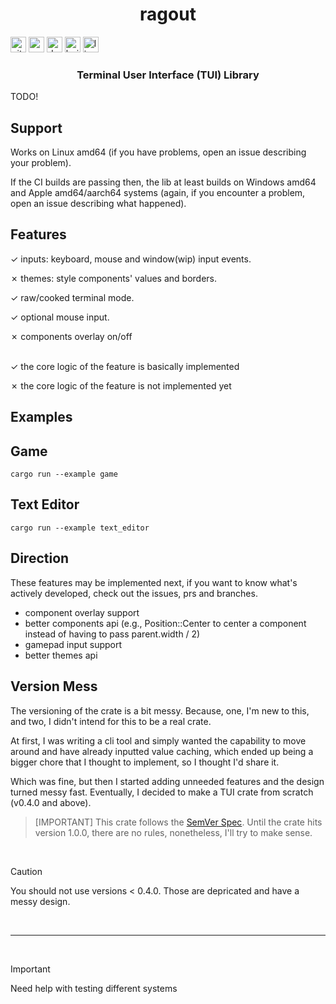 <h1 align="center">
    ragout
</h1> 

[<img   alt="github" src="https://img.shields.io/badge/github-uraneko.ragout-A5915F?style=for-the-badge&logo=github&labelColor=3a3a3a" height="25">](https://github.com/uraneko/ragout) 
[<img alt="crates.io" src="https://img.shields.io/crates/v/ragout.svg?style=for-the-badge&color=E40046&logo=rust&labelColor=3a3a3a" height="25">](https://crates.io/crates/ragout) 
[<img alt="docs.rs" src="https://img.shields.io/badge/docs.rs-ragout-495c9f?style=for-the-badge&logo=docsdotrs&labelColor=3a3a3a" height="25">](https://docs.rs/ragout) 
[<img alt="build status" src="https://img.shields.io/github/actions/workflow/status/uraneko/ragout/rust.yml?branch=main&style=for-the-badge&labelColor=3a3a3a" height="25">](https://github.com/uraneko/ragout/actions?query=branch%3Amain)
[<img alt="license" src="https://img.shields.io/github/license/uraneko/ragout?style=for-the-badge&labelColor=3a3a3a&color=ECD53F" height="25">](https://github.com/uraneko/ragout/blob/main/LICENSE)

<h3 align="center">
    Terminal User Interface (TUI) Library
</h3>
 
TODO!

## Support 
Works on Linux amd64 (if you have problems, open an issue describing your problem).

If the CI builds are passing then, the lib at least builds on Windows amd64 and Apple amd64/aarch64 systems (again, if you encounter a problem, open an issue describing what happened).

## Features
✓ inputs: keyboard, mouse and window(wip) input events.

✗ themes: style components' values and borders.

✓ raw/cooked terminal mode.

✓ optional mouse input.

✗ components overlay on/off

<br>
✓ the core logic of the feature is basically implemented

✗ the core logic of the feature is not implemented yet

## Examples

## Game
```shell
cargo run --example game
```

## Text Editor 
```shell
cargo run --example text_editor
```

## Direction
These features may be implemented next, if you want to know what's actively developed, check out the issues, prs and branches.

- component overlay support 
- better components api (e.g., Position::Center to center a component instead of having to pass parent.width / 2)
- gamepad input support
- better themes api

## Version Mess
The versioning of the crate is a bit messy. Because, one, I'm new to this, and two, I didn't intend for this to be a real crate. 

At first, I was writing a cli tool and simply wanted the capability to move around and have already inputted value caching, which ended up being a bigger chore that I thought to implement, so I thought I'd share it. 

Which was fine, but then I started adding unneeded features and the design turned messy fast. Eventually, I decided to make a TUI crate from scratch (v0.4.0 and above).

> [IMPORTANT] 
> This crate follows the [SemVer Spec](https://semver.org/).
> Until the crate hits version 1.0.0, there are no rules, nonetheless, I'll try to make sense.

<br>

> [!CAUTION]
> You should not use versions < 0.4.0. Those are depricated and have a messy design.

<br>

<hr height="1">

<br>

> [!IMPORTANT]
> Need help with testing different systems 
